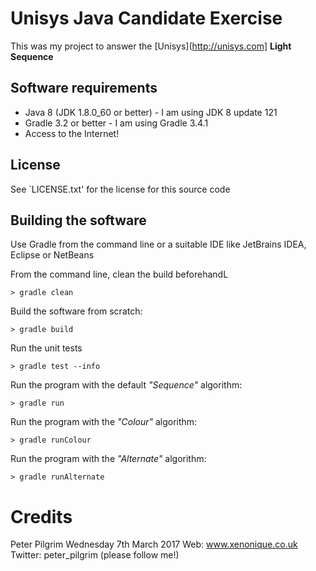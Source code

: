 # Unisys Java Candidate Exercise

This was my project to answer the [Unisys](http://unisys.com] **Light Sequence** 
 



## Software requirements

* Java 8 (JDK 1.8.0_60 or better) - I am using JDK 8 update 121
* Gradle 3.2 or better - I am using Gradle 3.4.1
* Access to the Internet!


## License
See `LICENSE.txt' for the license for this source code


## Building the software

Use Gradle from the command line or a suitable IDE like JetBrains IDEA, Eclipse or NetBeans

From the command line, clean the build beforehandL

    > gradle clean 
    
Build the software from scratch:
    
    > gradle build
    
Run the unit tests

    > gradle test --info
    

Run the program with the default *"Sequence"* algorithm:

    > gradle run 
    
Run the program with the *"Colour"* algorithm:
    
    > gradle runColour 

Run the program with the *"Alternate"* algorithm:

    > gradle runAlternate



    

    
    

    
    
    

    
    
    
    


# Credits


Peter Pilgrim
Wednesday 7th March 2017
Web: www.xenonique.co.uk
Twitter: peter_pilgrim (please follow me!)


    
    
    
